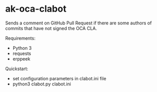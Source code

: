 ak-oca-clabot
=============

Sends a comment on GitHub Pull Request if there are some authors
of commits that have not signed the OCA CLA.

Requirements:
 - Python 3
 - requests
 - erppeek

Quickstart:
 - set configuration parameters in clabot.ini file
 - python3 clabot.py clabot.ini
